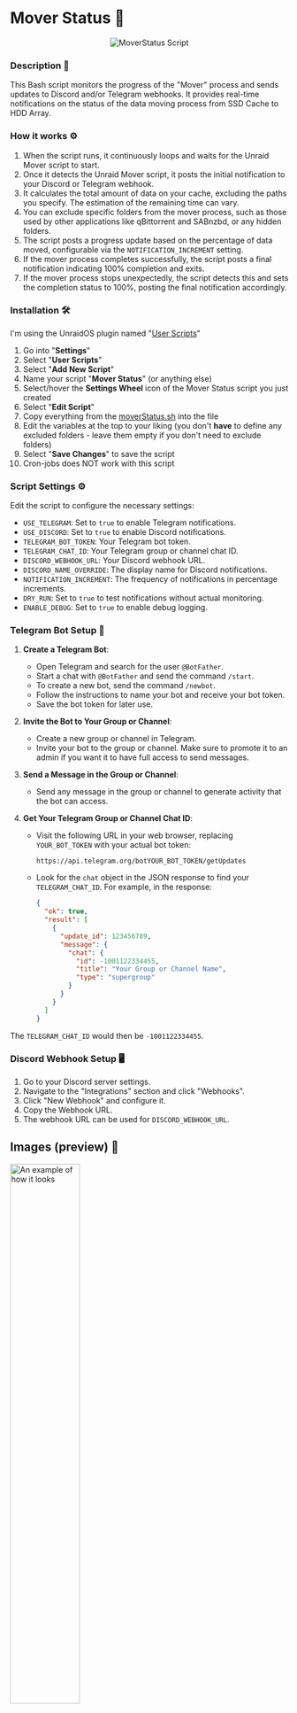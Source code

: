 # Mover Status 🚚

<p align="center">
  <img src="https://i.imgur.com/51gQKps.png" alt="MoverStatus Script"/>
</p>

### Description 📜
This Bash script monitors the progress of the "Mover" process and sends updates to Discord and/or Telegram webhooks. It provides real-time notifications on the status of the data moving process from SSD Cache to HDD Array.

### How it works ⚙️
1. When the script runs, it continuously loops and waits for the Unraid Mover script to start.
2. Once it detects the Unraid Mover script, it posts the initial notification to your Discord or Telegram webhook.
3. It calculates the total amount of data on your cache, excluding the paths you specify. The estimation of the remaining time can vary.
4. You can exclude specific folders from the mover process, such as those used by other applications like qBittorrent and SABnzbd, or any hidden folders.
5. The script posts a progress update based on the percentage of data moved, configurable via the `NOTIFICATION_INCREMENT` setting.
6. If the mover process completes successfully, the script posts a final notification indicating 100% completion and exits.
7. If the mover process stops unexpectedly, the script detects this and sets the completion status to 100%, posting the final notification accordingly.

### Installation 🛠️
I'm using the UnraidOS plugin named "[User Scripts](https://forums.unraid.net/topic/48286-plugin-ca-user-scripts/)"
1. Go into "**Settings**"
2. Select "**User Scripts**"
3. Select "**Add New Script**"
4. Name your script "**Mover Status**" (or anything else)
5. Select/hover the **Settings Wheel** icon of the Mover Status script you just created
6. Select "**Edit Script**"
7. Copy everything from the [moverStatus.sh](https://raw.githubusercontent.com/engels74/mover-status/main/moverStatus.sh) into the file 
8. Edit the variables at the top to your liking (you don't **have** to define any excluded folders - leave them empty if you don't need to exclude folders)
9. Select "**Save Changes**" to save the script
10. Cron-jobs does NOT work with this script

### Script Settings ⚙️
Edit the script to configure the necessary settings:

- `USE_TELEGRAM`: Set to `true` to enable Telegram notifications.
- `USE_DISCORD`: Set to `true` to enable Discord notifications.
- `TELEGRAM_BOT_TOKEN`: Your Telegram bot token.
- `TELEGRAM_CHAT_ID`: Your Telegram group or channel chat ID.
- `DISCORD_WEBHOOK_URL`: Your Discord webhook URL.
- `DISCORD_NAME_OVERRIDE`: The display name for Discord notifications.
- `NOTIFICATION_INCREMENT`: The frequency of notifications in percentage increments.
- `DRY_RUN`: Set to `true` to test notifications without actual monitoring.
- `ENABLE_DEBUG`: Set to `true` to enable debug logging.

### Telegram Bot Setup 🤖

1. **Create a Telegram Bot**:
    - Open Telegram and search for the user `@BotFather`.
    - Start a chat with `@BotFather` and send the command `/start`.
    - To create a new bot, send the command `/newbot`.
    - Follow the instructions to name your bot and receive your bot token.
    - Save the bot token for later use.

2. **Invite the Bot to Your Group or Channel**:
    - Create a new group or channel in Telegram.
    - Invite your bot to the group or channel. Make sure to promote it to an admin if you want it to have full access to send messages.

3. **Send a Message in the Group or Channel**:
    - Send any message in the group or channel to generate activity that the bot can access.

4. **Get Your Telegram Group or Channel Chat ID**:
    - Visit the following URL in your web browser, replacing `YOUR_BOT_TOKEN` with your actual bot token:
      ```
      https://api.telegram.org/botYOUR_BOT_TOKEN/getUpdates
      ```
    - Look for the `chat` object in the JSON response to find your `TELEGRAM_CHAT_ID`. For example, in the response:
      ```json
      {
        "ok": true,
        "result": [
          {
            "update_id": 123456789,
            "message": {
              "chat": {
                "id": -1001122334455,
                "title": "Your Group or Channel Name",
                "type": "supergroup"
              }
            }
          }
        ]
      }
      ```

  The `TELEGRAM_CHAT_ID` would then be `-1001122334455`.

### Discord Webhook Setup 🖥️

1. Go to your Discord server settings.
2. Navigate to the "Integrations" section and click "Webhooks".
3. Click "New Webhook" and configure it.
4. Copy the Webhook URL.
5. The webhook URL can be used for `DISCORD_WEBHOOK_URL`.

## Images (preview) 📸
<img src="https://i.imgur.com/owBzb5R.png" width="50%" alt="An example of how it looks">
